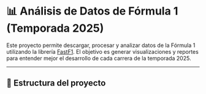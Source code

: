 # 📊 Análisis de Datos de Fórmula 1 (Temporada 2025)

Este proyecto permite descargar, procesar y analizar datos de la Fórmula 1
utilizando la librería [FastF1](https://theoehrly.github.io/Fast-F1/).
El objetivo es generar visualizaciones y reportes para entender mejor el
desarrollo de cada carrera de la temporada 2025.

---

## 📂 Estructura del proyecto


